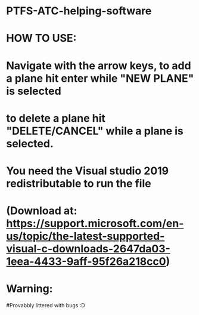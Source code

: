 # PTFS-ATC-helping-software
#
# HOW TO USE:
# Navigate with the arrow keys, to add a plane hit enter while "NEW PLANE" is selected
# to delete a plane hit "DELETE/CANCEL" while a plane is selected.
#
# You need the Visual studio 2019 redistributable to run the file
# (Download at: https://support.microsoft.com/en-us/topic/the-latest-supported-visual-c-downloads-2647da03-1eea-4433-9aff-95f26a218cc0)
#
# Warning:
#Provabbly littered with bugs :D
